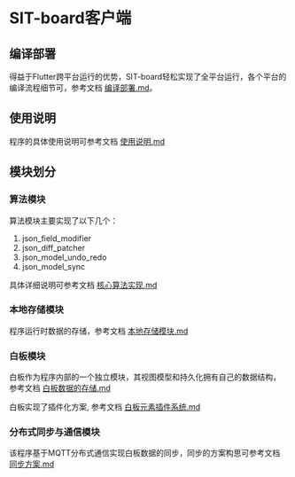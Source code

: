 # SIT-board客户端

## 编译部署

得益于Flutter跨平台运行的优势，SIT-board轻松实现了全平台运行，各个平台的编译流程细节可，参考文档 [编译部署.md](docs/编译部署.md)。

## 使用说明

程序的具体使用说明可参考文档 [使用说明.md](docs/使用说明.md)

## 模块划分

### 算法模块

算法模块主要实现了以下几个：

1. json_field_modifier
2. json_diff_patcher
3. json_model_undo_redo
4. json_model_sync

具体详细说明可参考文档 [核心算法实现.md](docs/核心算法实现.md)

### 本地存储模块

程序运行时数据的存储，参考文档 [本地存储模块.md](docs/本地存储模块.md)

### 白板模块

白板作为程序内部的一个独立模块，其视图模型和持久化拥有自己的数据结构，
参考文档 [白板数据的存储.md](docs/白板数据的存储结构.md)

白板实现了插件化方案, 参考文档 [白板元素插件系统.md](docs/白板元素插件系统.md)

### 分布式同步与通信模块

该程序基于MQTT分布式通信实现白板数据的同步，同步的方案构思可参考文档 [同步方案.md](docs/同步方案.md)